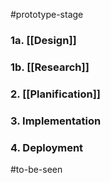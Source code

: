 #prototype-stage
### 1a. [[Design]]
### 1b. [[Research]]
### 2. [[Planification]]
### 3. Implementation
### 4. Deployment

#to-be-seen
